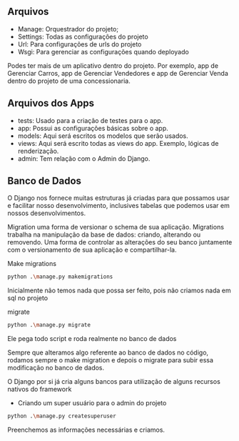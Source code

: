 ## Arquivos 

* Manage: Orquestrador do projeto;
* Settings: Todas as configurações do projeto
* Url: Para configurações de urls do projeto
* Wsgi: Para gerenciar as configurações quando deployado 



Podes ter mais de um aplicativo dentro do projeto. Por exemplo, app de Gerenciar Carros, app de Gerenciar Vendedores e app de Gerenciar Venda dentro do projeto de uma concessionaria.


## Arquivos dos Apps

* tests: Usado para a criação de testes para o app.
* app: Possui as configurações básicas sobre o app. 
* models: Aqui será escritos os modelos que serão usados.
* views: Aqui será escrito todas as views do app. Exemplo, lógicas de renderização. 
* admin: Tem relação com o Admin do Django.


## Banco de Dados

O Django nos fornece muitas estruturas já criadas para que possamos usar e facilitar nosso desenvolvimento, inclusives tabelas que podemos usar em nossos desenvolvimentos.

Migration uma forma de versionar o schema de sua aplicação. Migrations trabalha na manipulação da base de dados: criando, alterando ou removendo. Uma forma de controlar as alterações do seu banco juntamente com o versionamento de sua aplicação e compartilhar-la.

Make migrations 
```bash
python .\manage.py makemigrations
```
Inicialmente não temos nada que possa ser feito, pois não criamos nada em sql no projeto

migrate
```bash
python .\manage.py migrate
```
Ele pega todo script e roda realmente no banco de dados

Sempre que alteramos algo referente ao banco de dados no código, rodamos sempre o make migration e depois o migrate para subir essa modificação no banco de dados.

O Django por si já cria alguns bancos para utilização de alguns recursos nativos do framework


* Criando um super usuário para o admin do projeto
```bash
python .\manage.py createsuperuser
```
Preenchemos as informações necessárias e criamos.